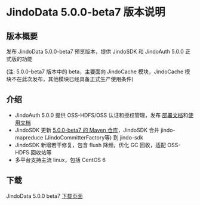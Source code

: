 # JindoData 5.0.0-beta7 版本说明

## 版本概要

发布 JindoData 5.0.0-beta7 预览版本，提供 JindoSDK 和 JindoAuth 5.0.0 正式版的功能

(注: 5.0.0-beta7 版本中的 beta，主要面向 JindoCache 模块，JindoCache 模块不在此次发布，其他模块已经具备正式生产使用条件)

## 介绍

- JindoAuth 5.0.0 提供 OSS-HDFS/OSS 认证和授权管理，发布 [部署文档](jindoauth/jindoauth_deploy.md)和[使用文档](jindoauth/jindoauth_emr-next.md)
- JindoSDK 更新 [5.0.0-beta7 的 Maven 仓库](beta7-oss-maven.md)，JindoSDK 合并 jindo-mapreduce (JindoCommitterFactory等) 到 jindo-sdk
- JindoSDK 新增若干修复，包含 flush 降频，优化 GC 回收，适配 OSS-HDFS 回收站等
- 多平台支持主流 linux，包括 CentOS 6

## 下载

JindoData 5.0.0 beta7 [下载页面](jindodata_download.md)
